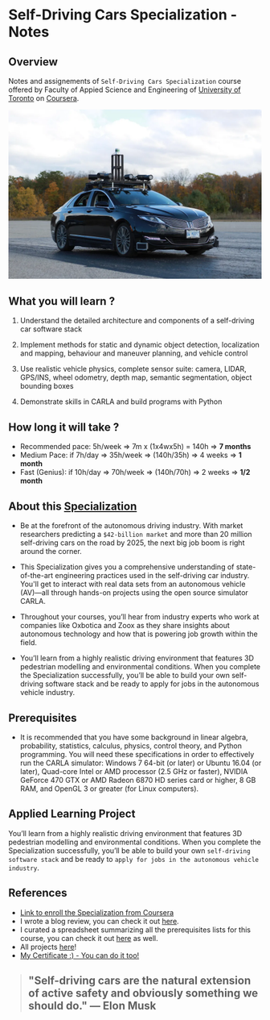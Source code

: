 # Self-Driving Cars Specialization - Notes

## Overview

Notes and assignements of `Self-Driving Cars Specialization` course offered by Faculty of Appied Science and Engineering of [University of Toronto](https://www.autodrive.utoronto.ca/) on [Coursera](https://www.coursera.org/specializations/self-driving-cars). 

![Autonomy solutions](./resources/readme-cover.png) 


## What you will learn ? 

1. Understand the detailed architecture and components of a self-driving car software stack

2. Implement methods for static and dynamic object detection, localization and mapping, behaviour and maneuver planning, and vehicle control

3. Use realistic vehicle physics, complete sensor suite: camera, LIDAR, GPS/INS, wheel odometry, depth map, semantic segmentation, object bounding boxes

4. Demonstrate skills in CARLA and build programs with Python

## How long it will take ? 
- Recommended pace: 5h/week => 7m x (1x4wx5h) = 140h => **7 months**
- Medium Pace: if 7h/day  => 35h/week => (140h/35h) => 4 weeks => **1 month**
- Fast (Genius): if 10h/day => 70h/week => (140h/70h) => 2 weeks => **1/2 month**


## About this [Specialization](https://www.coursera.org/specializations/self-driving-cars#courses)

- Be at the forefront of the autonomous driving industry. With market researchers predicting a `$42-billion market` and more than 20 million self-driving cars on the road by 2025, the next big job boom is right around the corner.

- This Specialization gives you a comprehensive understanding of state-of-the-art engineering practices used in the self-driving car industry. You'll get to interact with real data sets from an autonomous vehicle (AV)―all through hands-on projects using the open source simulator CARLA.

- Throughout your courses, you’ll hear from industry experts who work at companies like Oxbotica and Zoox as they share insights about autonomous technology and how that is powering job growth within the field.

- You’ll learn from a highly realistic driving environment that features 3D pedestrian modelling and environmental conditions. When you complete the Specialization successfully, you’ll be able to build your own self-driving software stack and be ready to apply for jobs in the autonomous vehicle industry.

## Prerequisites

- It is recommended that you have some background in linear algebra, probability, statistics, calculus, physics, control theory, and Python programming. You will need these specifications in order to effectively run the CARLA simulator: Windows 7 64-bit (or later) or Ubuntu 16.04 (or later), Quad-core Intel or AMD processor (2.5 GHz or faster), NVIDIA GeForce 470 GTX or AMD Radeon 6870 HD series card or higher, 8 GB RAM, and OpenGL 3 or greater (for Linux computers).

## Applied Learning Project

You’ll learn from a highly realistic driving environment that features 3D pedestrian modelling and environmental conditions. When you complete the Specialization successfully, you’ll be able to build your own `self-driving software stack` and be ready to `apply for jobs in the autonomous vehicle industry`.


## References

- [Link to enroll the Specialization from Coursera](https://www.coursera.org/specializations/self-driving-cars)
- I wrote a blog review, you can check it out [here](https://medium.com/@muntudiela/the-top-5-skills-i-learned-from-the-university-of-toronto-self-driving-cars-specialization-2023-6470b36fe7ed).
- I curated a spreadsheet summarizing all the prerequisites lists for this course, you can check it out [here](https://docs.google.com/spreadsheets/d/128Yq635qKJYq85_ljYZqE2YJ2H8wKj7j/edit?usp=sharing&ouid=102816985973898927169&rtpof=true&sd=true) as well.
- All projects [here](https://github.com/diesimo-ai/self-driving-car-projects)! 
- [My Certificate :) - You can do it too!](https://www.coursera.org/account/accomplishments/specialization/SVJ5YGT8AW88?utm_source=link&utm_medium=certificate&utm_content=cert_image&utm_campaign=pdf_header_button&utm_product=s12n)


> ## "Self-driving cars are the natural extension of active safety and obviously something we should do." — Elon Musk 